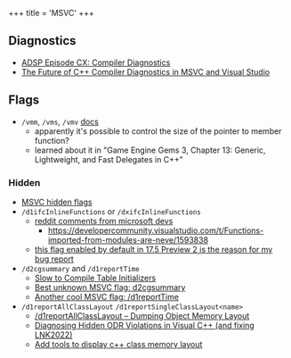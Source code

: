 +++
title = 'MSVC'
+++

## Diagnostics

- [ADSP Episode CX: Compiler Diagnostics](https://www.reddit.com/r/cpp/comments/zz1f4f/adsp_episode_cx_compiler_diagnostics/)
- [The Future of C++ Compiler Diagnostics in MSVC and Visual Studio](https://devblogs.microsoft.com/cppblog/the-future-of-c-compiler-diagnostics-in-msvc-and-visual-studio/)

## Flags

- `/vmm`, `/vms`, `/vmv` [docs](https://learn.microsoft.com/en-us/cpp/build/reference/vmm-vms-vmv-general-purpose-representation)
  - apparently it's possible to control the size of the pointer to member function?
  - learned about it in "Game Engine Gems 3, Chapter 13: Generic, Lightweight, and Fast Delegates in C++"

### Hidden

- [MSVC hidden flags](https://lectem.github.io/msvc/reverse-engineering/build/2019/01/21/MSVC-hidden-flags.html)
- `/d1ifcInlineFunctions` or `/dxifcInlineFunctions`
  - [reddit comments from microsoft devs](https://www.unddit.com/r/cpp/comments/ze0w89/instead_of_a_c_template_parlor_trick_why_not_just/)
    - https://developercommunity.visualstudio.com/t/Functions-imported-from-modules-are-neve/1593838
  - [this flag enabled by default in 17.5 Preview 2 is the reason for my bug report](https://developercommunity.visualstudio.com/t/VS-2022-1750-Preview-2-C20-modules-b/10229203#T-N10250784)
- `/d2cgsummary` and `/d1reportTime`
  - [Slow to Compile Table Initializers](https://aras-p.info/blog/2017/10/24/Slow-to-Compile-Table-Initializers/)
  - [Best unknown MSVC flag: d2cgsummary](https://aras-p.info/blog/2017/10/23/Best-unknown-MSVC-flag-d2cgsummary/)
  - [Another cool MSVC flag: /d1reportTime](https://aras-p.info/blog/2019/01/21/Another-cool-MSVC-flag-d1reportTime/)
- `/d1reportAllClassLayout` `/d1reportSingleClassLayout<name>`
  - [/d1reportAllClassLayout – Dumping Object Memory Layout](https://ofekshilon.com/2010/11/07/d1reportallclasslayout-dumping-object-memory-layout/)
  - [Diagnosing Hidden ODR Violations in Visual C++ (and fixing LNK2022)](https://devblogs.microsoft.com/cppblog/diagnosing-hidden-odr-violations-in-visual-c-and-fixing-lnk2022/)
  - [Add tools to display c++ class memory layout](https://developercommunity.visualstudio.com/t/Add-tools-to-display-c-class-memory-la/392536)
